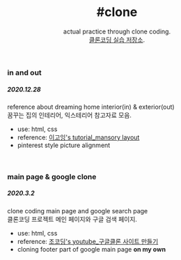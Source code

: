 <html>
  <head>
  </head>
  <body>
    <header>
      <h1>#clone</h1>
      actual practice through clone coding.<br>
      <a href="https://shinahyoung21.github.io/clone/" target="_blank">클론코딩 실습 저장소</a>.
    </header>
    <main>
      <p>
        <h3>in and out</h3>
          <h5>2020.12.28</h5>
            reference about dreaming home interior(in) & exterior(out)<br>
            꿈꾸는 집의 인테리어, 익스테리어 참고자료 모음.
            <ul>
              <li>use: html, css</li>
              <li>reference: <a href="https://opentutorials.org/course/2473/13712">이고잉's tutorial_mansory layout</a>
              <li>pinterest style picture alignment</li>
            </ul>
      </p><br>
      <p>
        <h3>main page & google clone</h3>
          <h5>2020.3.2</h5>
            clone coding main page and google search page<br>
            클론코딩 프로젝트 메인 페이지와 구글 검색 페이지.
            <ul>
              <li>use: html, css</li>
              <li>reference: <a href="https://youtu.be/_YrXKxY8PTY">조코딩's youtube_구글클론 사이트 만들기</a>
              <li>cloning footer part of google main page <strong>on my own</strong></li>
            </ul>
      </p>
    </main> 
  </body>
</html>
